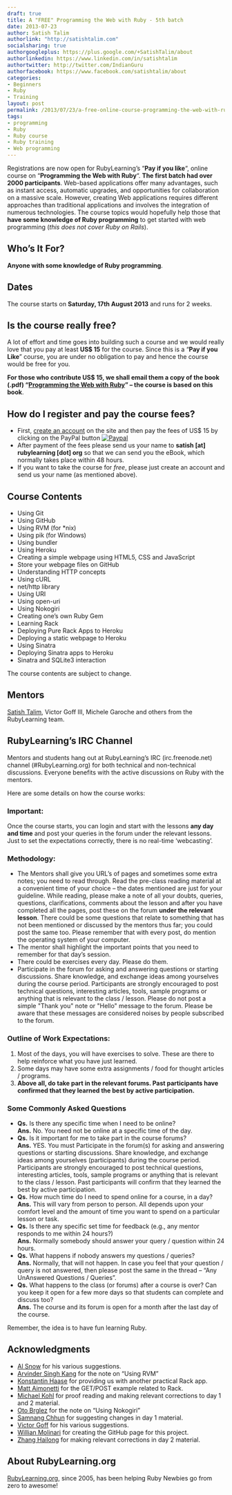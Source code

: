 ```yaml
---
draft: true
title: A "FREE" Programming the Web with Ruby - 5th batch
date: 2013-07-23
author: Satish Talim
authorlink: "http://satishtalim.com"
socialsharing: true
authorgoogleplus: https://plus.google.com/+SatishTalim/about
authorlinkedin: https://www.linkedin.com/in/satishtalim
authortwitter: http://twitter.com/IndianGuru
authorfacebook: https://www.facebook.com/satishtalim/about
categories:
- Beginners
- Ruby
- Training
layout: post
permalink: /2013/07/23/a-free-online-course-programming-the-web-with-ruby-5th-batch/
tags:
- programming
- Ruby
- Ruby course
- Ruby training
- Web programming
---
```

Registrations are now open for RubyLearning’s “**Pay if you like**“,
online course on “**Programming the Web with Ruby**“. **The first batch
had over 2000 participants**. Web-based applications offer many
advantages, such as instant access, automatic upgrades, and<!--more-->
opportunities for collaboration on a massive scale. However, creating
Web applications requires different approaches than traditional
applications and involves the integration of numerous technologies. The
course topics would hopefully help those that **have some knowledge of
Ruby programming** to get started with web programming (*this does not
cover Ruby on Rails*).

## Who’s It For?

**Anyone with some knowledge of Ruby programming**.

## Dates

The course starts on **Saturday, 17th August 2013** and runs for 2
weeks.

## Is the course really free?

A lot of effort and time goes into building such a course and we would
really love that you pay at least **US\$ 15** for the course. Since this
is a “**Pay if you Like**” course, you are under no obligation to pay
and hence the course would be free for you.

**For those who contribute US\$ 15, we shall email them a copy of the
book (.pdf) “[Programming the Web with
Ruby](http://rubylearning.com/blog/programming-the-web-with-ruby-ebook/)”
– the course is based on this book**.

## How do I register and pay the course fees?

-   First, [create an
    account](http://rubylearning.org/classes/login/index.php) on the
    site and then pay the fees of US\$ 15 by clicking on the PayPal
    button
    [![Paypal](http://rubylearning.com/images/paypal_ruby.gif)](http://rubylearning.org/classes/enrol/index.php?id=29)
-   After payment of the fees please send us your name to **satish [at]
    rubylearning [dot] org** so that we can send you the eBook, which
    normally takes place within 48 hours.
-   If you want to take the course for *free*, please just create an
    account and send us your name (as mentioned above).

## Course Contents

-   Using Git
-   Using GitHub
-   Using RVM (for \*nix)
-   Using pik (for Windows)
-   Using bundler
-   Using Heroku
-   Creating a simple webpage using HTML5, CSS and JavaScript
-   Store your webpage files on GitHub
-   Understanding HTTP concepts
-   Using cURL
-   net/http library
-   Using URI
-   Using open-uri
-   Using Nokogiri
-   Creating one’s own Ruby Gem
-   Learning Rack
-   Deploying Pure Rack Apps to Heroku
-   Deploying a static webpage to Heroku
-   Using Sinatra
-   Deploying Sinatra apps to Heroku
-   Sinatra and SQLite3 interaction

The course contents are subject to change.

## Mentors

[Satish Talim](http://satishtalim.com/), Victor Goff III, Michele
Garoche and others from the RubyLearning team.

## RubyLearning’s IRC Channel

Mentors and students hang out at RubyLearning’s IRC (irc.freenode.net)
channel (\#RubyLearning.org) for both technical and non-technical
discussions. Everyone benefits with the active discussions on Ruby with
the mentors.

Here are some details on how the course works:

### Important:

Once the course starts, you can login and start with the lessons **any
day and time** and post your queries in the forum under the relevant
lessons. Just to set the expectations correctly, there is no real-time
‘webcasting’.

### Methodology:

-   The Mentors shall give you URL’s of pages and sometimes some extra
    notes; you need to read through. Read the pre-class reading material
    at a convenient time of your choice – the dates mentioned are just
    for your guideline. While reading, please make a note of all your
    doubts, queries, questions, clarifications, comments about the
    lesson and after you have completed all the pages, post these on the
    forum **under the relevant lesson**. There could be some questions
    that relate to something that has not been mentioned or discussed by
    the mentors thus far; you could post the same too. Please remember
    that with every post, do mention the operating system of your
    computer.
-   The mentor shall highlight the important points that you need to
    remember for that day’s session.
-   There could be exercises every day. Please do them.
-   Participate in the forum for asking and answering questions or
    starting discussions. Share knowledge, and exchange ideas among
    yourselves during the course period. Participants are strongly
    encouraged to post technical questions, interesting articles, tools,
    sample programs or anything that is relevant to the class / lesson.
    Please do not post a simple "Thank you" note or "Hello" message to
    the forum. Please be aware that these messages are considered noises
    by people subscribed to the forum.

### Outline of Work Expectations:

1.  Most of the days, you will have exercises to solve. These are there
    to help reinforce what you have just learned.
2.  Some days may have some extra assignments / food for thought
    articles / programs.
3.  **Above all, do take part in the relevant forums. Past participants
    have confirmed that they learned the best by active participation.**

### Some Commonly Asked Questions

-   **Qs.** Is there any specific time when I need to be online?\
    **Ans.** No. You need not be online at a specific time of the day.
-   **Qs.** Is it important for me to take part in the course forums?\
    **Ans.** YES. You must Participate in the forum(s) for asking and
    answering questions or starting discussions. Share knowledge, and
    exchange ideas among yourselves (participants) during the course
    period. Participants are strongly encouraged to post technical
    questions, interesting articles, tools, sample programs or anything
    that is relevant to the class / lesson. Past participants will
    confirm that they learned the best by active participation.
-   **Qs.** How much time do I need to spend online for a course, in a
    day?\
    **Ans.** This will vary from person to person. All depends upon your
    comfort level and the amount of time you want to spend on a
    particular lesson or task.
-   **Qs.** Is there any specific set time for feedback (e.g., any
    mentor responds to me within 24 hours?)\
    **Ans.** Normally somebody should answer your query / question
    within 24 hours.
-   **Qs.** What happens if nobody answers my questions / queries?\
    **Ans.** Normally, that will not happen. In case you feel that your
    question / query is not answered, then please post the same in the
    thread – “Any UnAnswered Questions / Queries”.
-   **Qs.** What happens to the class (or forums) after a course is
    over? Can you keep it open for a few more days so that students can
    complete and discuss too?\
    **Ans.** The course and its forum is open for a month after the last
    day of the course.

Remember, the idea is to have fun learning Ruby.

## Acknowledgments

-   [Al Snow](https://github.com/jasnow) for his various suggestions.
-   [Arvinder Singh Kang](https://github.com/punjab) for the note on
    “Using RVM”
-   [Konstantin Haase](https://github.com/rkh) for providing us with
    another practical Rack app.
-   [Matt Aimonetti](https://github.com/mattetti) for the GET/POST
    example related to Rack.
-   [Michael Kohl](https://github.com/citizen428) for proof reading and
    making relevant corrections to day 1 and 2 material.
-   [Oto Brglez](https://github.com/otobrglez) for the note on “Using
    Nokogiri”
-   [Samnang Chhun](https://github.com/samnang) for suggesting changes
    in day 1 material.
-   [Victor Goff](https://github.com/kotp) for his various suggestions.
-   [Willian Molinari](https://github.com/PotHix) for creating the
    GitHub page for this project.
-   [Zhang Hailong](https://github.com/zhhailon) for making relevant
    corrections in day 2 material.

## About RubyLearning.org

[RubyLearning.org](http://rubylearning.org/), since 2005, has been
helping Ruby Newbies go from zero to awesome!
